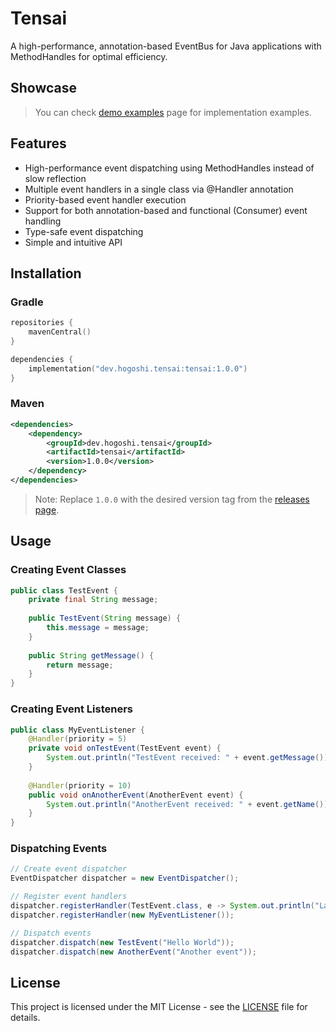 # Tensai

A high-performance, annotation-based EventBus for Java applications with MethodHandles for optimal efficiency.

## Showcase
> You can check [demo examples](tensai/src/main/java/dev/hogoshi/tensai/test/) page for implementation examples.

## Features

- High-performance event dispatching using MethodHandles instead of slow reflection
- Multiple event handlers in a single class via @Handler annotation
- Priority-based event handler execution
- Support for both annotation-based and functional (Consumer) event handling
- Type-safe event dispatching
- Simple and intuitive API

## Installation

### Gradle

```kotlin
repositories {
    mavenCentral()
}

dependencies {
    implementation("dev.hogoshi.tensai:tensai:1.0.0")
}
```

### Maven

```xml
<dependencies>
    <dependency>
        <groupId>dev.hogoshi.tensai</groupId>
        <artifactId>tensai</artifactId>
        <version>1.0.0</version>
    </dependency>
</dependencies>
```

> Note: Replace `1.0.0` with the desired version tag from the [releases page](https://github.com/zhogoshi/tensai/releases).

## Usage

### Creating Event Classes

```java
public class TestEvent {
    private final String message;
    
    public TestEvent(String message) {
        this.message = message;
    }
    
    public String getMessage() {
        return message;
    }
}
```

### Creating Event Listeners

```java
public class MyEventListener {
    @Handler(priority = 5)
    private void onTestEvent(TestEvent event) {
        System.out.println("TestEvent received: " + event.getMessage());
    }
    
    @Handler(priority = 10)
    public void onAnotherEvent(AnotherEvent event) {
        System.out.println("AnotherEvent received: " + event.getName());
    }
}
```

### Dispatching Events

```java
// Create event dispatcher
EventDispatcher dispatcher = new EventDispatcher();

// Register event handlers
dispatcher.registerHandler(TestEvent.class, e -> System.out.println("Lambda handler: " + e), 10);
dispatcher.registerHandler(new MyEventListener());

// Dispatch events
dispatcher.dispatch(new TestEvent("Hello World"));
dispatcher.dispatch(new AnotherEvent("Another event"));
```

## License

This project is licensed under the MIT License - see the [LICENSE](LICENSE) file for details.
